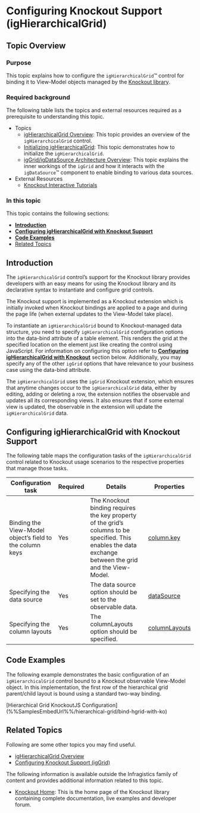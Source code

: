 ﻿<!--
|metadata|
{
    "fileName": "ighierarchicalgrid-configuring-knockout-support",
    "controlName": "igHierarchicalGrid",
    "tags": ["Grids","Knockout"]
}
|metadata|
-->

# Configuring Knockout Support (igHierarchicalGrid)

## Topic Overview

### Purpose
This topic explains how to configure the `igHierarchicalGrid`™ control for binding it to View-Model objects managed by the [Knockout library](http://knockoutjs.com/).

### Required background

The following table lists the topics and external resources required as a prerequisite to understanding this topic.

- Topics
	- [igHierarchicalGrid Overview](igHierarchicalGrid-Overview.html): This topic provides an overview of the `igHierarchicalGrid` control.
    - [Initializing igHierarchicalGrid](igHierarchicalGrid-Initializing.html): This topic demonstrates how to initialize the `igHierarchicalGrid`.
	- [igGrid/igDataSource Architecture Overview](igGrid-igDataSource-Architecture-Overview.html): This topic explains the inner workings of the `igGrid` and how it interacts with the `igDataSource`™ component to enable binding to various data sources.
- External Resources
	- [Knockout Interactive Tutorials](http://learn.knockoutjs.com/)

### In this topic

This topic contains the following sections:
-   [**Introduction**](#introduction)
-   [**Configuring igHierarchicalGrid with Knockout Support**](#configuring)
-   [**Code Examples**](#examples)
-   [Related Topics](#related-topics)

## <a id="introduction"></a> Introduction

The `igHierarchicalGrid` control’s support for the Knockout library provides developers with an easy means for using the Knockout library and its declarative syntax to instantiate and configure grid controls.

The Knockout support is implemented as a Knockout extension which is initially invoked when Knockout bindings are applied to a page and during the page life (when external updates to the View-Model take place).

To instantiate an `igHierarchicalGrid` bound to Knockout-managed data structure, you need to specify `igHierarchicalGrid` configuration options into the data-bind attribute of a table element. This renders the grid at the specified location on the element just like creating the control using JavaScript. For information on configuring this option refer to [**Configuring igHierarchicalGrid with Knockout**](#configuring) section below. Additionally, you may specify any of the other `igGrid` options that have relevance to your business case using the data-bind attribute.

The `igHierarchicalGrid` uses the `igGrid` Knockout extension, which ensures that anytime changes occur to the `igHierarchicalGrid` data, either by editing, adding or deleting a row, the extension notifies the observable and updates all its corresponding views. It also ensures that if some external view is updated, the observable in the extension will update the `igHierarchicalGrid` data.

## <a id="configuring"></a> Configuring igHierarchicalGrid with Knockout Support

The following table maps the configuration tasks of the `igHierarchicalGrid` control related to Knockout usage scenarios to the respective properties that manage those tasks.

Configuration task| Required | Details | Properties
------------------|----------|---------|-----------
Binding the View-Model object’s field to the column keys| Yes | The Knockout binding requires the key property of the grid’s columns to be specified. This enables the data exchange between the grid and the View-Model. | [column.key](%%jQueryApiUrl%%/ui.iggrid#options:columns.key)
Specifying the data source | Yes |  The data source option should be set to the observable data. | [dataSource](%%jQueryApiUrl%%/ui.iggrid#options:dataSource)
Specifying the column layouts | Yes | The columnLayouts option should be specified. | [columnLayouts](%%jQueryApiUrl%%/ui.ighierarchicalgrid#options:columnLayouts)

## <a id="examples"></a> Code Examples

The following example demonstrates  the basic configuration of an `igHierarchicalGrid` control bound to a Knockout observable View-Model object.
In this implementation, the first row of the hierarchical grid parent/child layout is bound using a standard two-way binding.

<div class="embed-sample">
   [Hierarchical Grid KnockoutJS Configuration](%%SamplesEmbedUrl%%/hierarchical-grid/bind-hgrid-with-ko)
</div>

## <a id="related-topics"></a> Related Topics
Following are some other topics you may find useful.
- [igHierarchicalGrid Overview](igHierarchicalGrid-Overview.html)
- [Configuring Knockout Support (igGrid)](igGrid-Configuring-Knockout-Support.html)

The following information is available outside the Infragistics family of content and provides additional information related to this topic.
- [Knockout Home](http://knockoutjs.com/): This is the home page of the Knockout library containing complete documentation, live examples and developer forum.
